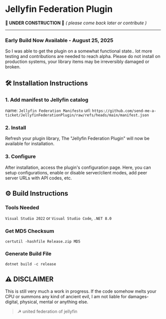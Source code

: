 
# Jellyfin Federation Plugin
**🚧 UNDER CONSTRUCTION 🚧**
*( please come back later or contribute )*

---

### Early Build Now Available - August 25, 2025

So I was able to get the plugin on a somewhat functional state.. lot more testing and contributions are needed to reach alpha.
Please do not install on production systems, your library items may be irreversibly damaged or broken.


## 🛠️ Installation Instructions

### 1. Add manifest to Jellyfin catalog
name: `Jellyfin Federation Manifesto`
url: `https://github.com/send-me-a-ticket/JellyfinFederationPlugin/raw/refs/heads/main/manifest.json`

### 2. Install
Refresh your plugin library, The "Jellyfin Federation Plugin" will now be available for installation.

### 3. Configure
After installation, access the plugin's configuration page. Here, you can setup configurations, enable or disable server/client modes, add peer server URLs with API codes, etc.


## ⚙️ Build Instructions


### Tools Needed
`Visual Studio 2022` or `Visual Studio Code`,
`.NET 8.0`

### Get MD5 Checksum
`certutil -hashfile Release.zip MD5`

### Generate Build File
`dotnet build -c release`


## ⚠️ DISCLAIMER
This is still very much a work in progress. If the code somehow melts your CPU or summons any kind of ancient evil, I am not liable for damages- digital, physical, mental or anything else.

> ☭ united federation of jellyfin

